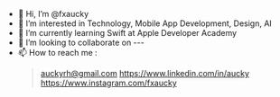 - 👋 Hi, I’m @fxaucky
- 👀 I’m interested in Technology, Mobile App Development, Design, AI
- 🌱 I’m currently learning Swift at Apple Developer Academy
- 💞️ I’m looking to collaborate on ---
- 📫 How to reach me : 
    > auckyrh@gmail.com
    > https://www.linkedin.com/in/aucky
    > https://www.instagram.com/fxaucky

<!---
fxaucky/fxaucky is a ✨ special ✨ repository because its `README.md` (this file) appears on your GitHub profile.
You can click the Preview link to take a look at your changes.
--->
